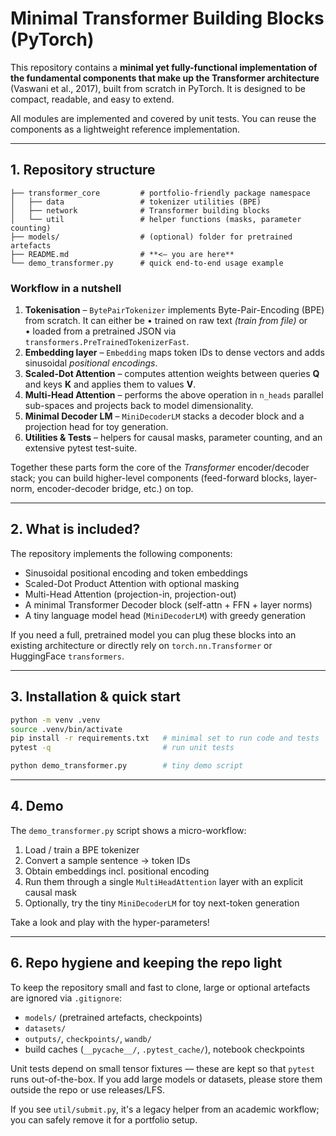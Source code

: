 # Minimal Transformer Building Blocks (PyTorch)

This repository contains a **minimal yet fully-functional implementation of the fundamental components that make up the Transformer architecture** (Vaswani et al., 2017), built from scratch in PyTorch. It is designed to be compact, readable, and easy to extend.

All modules are implemented and covered by unit tests. You can reuse the components as a lightweight reference implementation.

---

## 1. Repository structure

```
├── transformer_core         # portfolio-friendly package namespace
│   ├── data                 # tokenizer utilities (BPE)
│   ├── network              # Transformer building blocks
│   └── util                 # helper functions (masks, parameter counting)
├── models/                  # (optional) folder for pretrained artefacts
├── README.md                # **<– you are here**
└── demo_transformer.py      # quick end-to-end usage example
```

### Workflow in a nutshell

1. **Tokenisation** – `BytePairTokenizer` implements Byte-Pair-Encoding (BPE) from scratch. It can either be
   • trained on raw text *(train from file)* or  
   • loaded from a pretrained JSON via `transformers.PreTrainedTokenizerFast`.
2. **Embedding layer** – `Embedding` maps token IDs to dense vectors and adds sinusoidal *positional encodings*.
3. **Scaled-Dot Attention** – computes attention weights between queries **Q** and keys **K** and applies them to values **V**.
4. **Multi-Head Attention** – performs the above operation in `n_heads` parallel sub-spaces and projects back to model dimensionality.
5. **Minimal Decoder LM** – `MiniDecoderLM` stacks a decoder block and a projection head for toy generation.
6. **Utilities & Tests** – helpers for causal masks, parameter counting, and an extensive pytest test-suite.

Together these parts form the core of the *Transformer* encoder/decoder stack; you can build higher-level components (feed-forward blocks, layer-norm, encoder-decoder bridge, etc.) on top.

---

## 2. What is included?

The repository implements the following components:

- Sinusoidal positional encoding and token embeddings
- Scaled-Dot Product Attention with optional masking
- Multi-Head Attention (projection-in, projection-out)
- A minimal Transformer Decoder block (self-attn + FFN + layer norms)
- A tiny language model head (`MiniDecoderLM`) with greedy generation

If you need a full, pretrained model you can plug these blocks into an existing architecture or directly rely on `torch.nn.Transformer` or HuggingFace `transformers`.

---

## 3. Installation & quick start

```bash
python -m venv .venv
source .venv/bin/activate
pip install -r requirements.txt   # minimal set to run code and tests
pytest -q                         # run unit tests 

python demo_transformer.py        # tiny demo script
```

---

## 4. Demo

The `demo_transformer.py` script shows a micro-workflow:

1. Load / train a BPE tokenizer
2. Convert a sample sentence → token IDs
3. Obtain embeddings incl. positional encoding
4. Run them through a single `MultiHeadAttention` layer with an explicit causal mask
5. Optionally, try the tiny `MiniDecoderLM` for toy next-token generation

Take a look and play with the hyper-parameters!

---

## 6. Repo hygiene and keeping the repo light

To keep the repository small and fast to clone, large or optional artefacts are ignored via `.gitignore`:

- `models/` (pretrained artefacts, checkpoints)
- `datasets/`
- `outputs/`, `checkpoints/`, `wandb/`
- build caches (`__pycache__/`, `.pytest_cache/`), notebook checkpoints

Unit tests depend on small tensor fixtures — these are kept so that `pytest` runs out-of-the-box. If you add large models or datasets, please store them outside the repo or use releases/LFS.

If you see `util/submit.py`, it's a legacy helper from an academic workflow; you can safely remove it for a portfolio setup.
